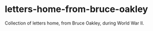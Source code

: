 letters-home-from-bruce-oakley
================================================================================

Collection of letters home, from Bruce Oakley, during World War II.
